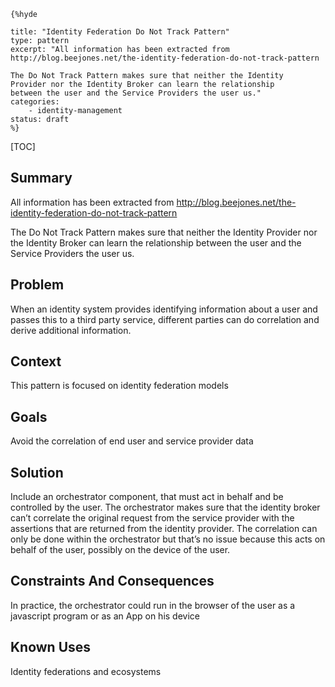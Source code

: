     {%hyde

    title: "Identity Federation Do Not Track Pattern"
    type: pattern
    excerpt: "All information has been extracted from
    http://blog.beejones.net/the-identity-federation-do-not-track-pattern
    
    The Do Not Track Pattern makes sure that neither the Identity
    Provider nor the Identity Broker can learn the relationship
    between the user and the Service Providers the user us."
    categories: 
        - identity-management
    status: draft
    %}

[TOC]


## Summary

All information has been extracted from
http://blog.beejones.net/the-identity-federation-do-not-track-pattern

The Do Not Track Pattern makes sure that neither the Identity Provider
nor the Identity Broker can learn the relationship between the user
and the Service Providers the user us.
## Problem

When an identity system provides identifying information about a user
and passes this to a third party service, different parties can do
correlation and derive additional information.
## Context

This pattern is focused on identity federation models
## Goals

Avoid the correlation of end user and service provider data
## Solution

Include an orchestrator component, that must act in behalf and be
controlled by the user. The orchestrator makes sure that the identity
broker can’t correlate the original request from the service provider
with the assertions that are returned from the identity provider. The
correlation can only be done within the orchestrator but that’s no
issue because this acts on behalf of the user, possibly on the device
of the user.
## Constraints And Consequences

In practice, the orchestrator could run in the browser of the user as
a javascript program or as an App on his device
## Known Uses

Identity federations and ecosystems
